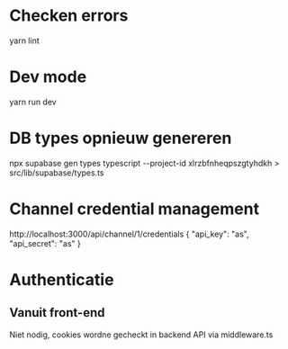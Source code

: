 # Checken errors
yarn lint

# Dev mode
yarn run dev

# DB types opnieuw genereren
npx supabase gen types typescript --project-id xlrzbfnheqpszgtyhdkh > src/lib/supabase/types.ts

# Channel credential management
http://localhost:3000/api/channel/1/credentials
{
  "api_key": "as",
  "api_secret": "as"
}

# Authenticatie 
## Vanuit front-end
Niet nodig, cookies wordne gecheckt in backend API via middleware.ts
